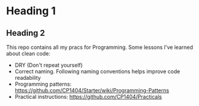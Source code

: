 # Heading 1

## Heading 2

This repo contains all my pracs for Programming. Some lessons I've learned about clean code:

- DRY (Don't repeat yourself)
- Correct naming. Following naming conventions helps improve code readability
- Programming patterns: https://github.com/CP1404/Starter/wiki/Programming-Patterns
- Practical instructions: https://github.com/CP1404/Practicals